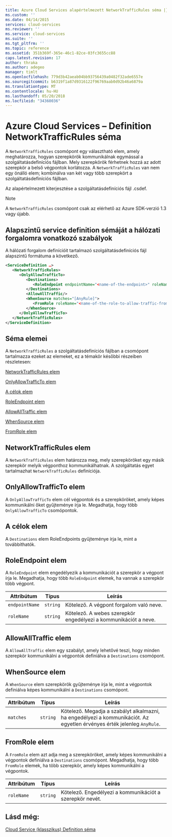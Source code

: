 ```yaml
---
title: Azure Cloud Services alapértelmezett NetworkTrafficRules séma |} Microsoft Docs
ms.custom: ''
ms.date: 04/14/2015
services: cloud-services
ms.reviewer: ''
ms.service: cloud-services
ms.suite: ''
ms.tgt_pltfrm: ''
ms.topic: reference
ms.assetid: 351b369f-365e-46c1-82ce-03fc3655cc88
caps.latest.revision: 17
author: thraka
ms.author: adegeo
manager: timlt
ms.openlocfilehash: 779d3b42aeab04bb93756439a0482f32ade6557e
ms.sourcegitcommit: b6319f1a87d9316122f96769aab0d92b46a6879a
ms.translationtype: MT
ms.contentlocale: hu-HU
ms.lasthandoff: 05/20/2018
ms.locfileid: "34360036"
---
```

# <a name="azure-cloud-services-definition-networktrafficrules-schema"></a>Azure Cloud Services – Definition NetworkTrafficRules séma
A `NetworkTrafficRules` csomópont egy választható elem, amely meghatározza, hogyan szerepkörök kommunikálnak egymással a szolgáltatásdefiníciós fájlban. Mely szerepkörök férhetnek hozzá az adott szerepkör a belső végpontok korlátozza. A `NetworkTrafficRules` van nem egy önálló elem; kombinálva van két vagy több szerepkört a szolgáltatásdefiníciós fájlban.

Az alapértelmezett kiterjesztése a szolgáltatásdefiníciós fájl .csdef.

> [!NOTE]
>  A `NetworkTrafficRules` csomópont csak az elérhető az Azure SDK-verzió 1.3 vagy újabb.

## <a name="basic-service-definition-schema-for-the-network-traffic-rules"></a>Alapszintű service definition sémáját a hálózati forgalomra vonatkozó szabályok
A hálózati forgalom definícióit tartalmazó szolgáltatásdefiníciós fájl alapszintű formátuma a következő.

```xml
<ServiceDefinition …>
   <NetworkTrafficRules>
      <OnlyAllowTrafficTo>
         <Destinations>
            <RoleEndpoint endpointName="<name-of-the-endpoint>" roleName="<name-of-the-role-containing-the-endpoint>"/>
         </Destinations>
         <AllowAllTraffic/>
         <WhenSource matches="[AnyRule]">
            <FromRole roleName="<name-of-the-role-to-allow-traffic-from>"/>
         </WhenSource>
      </OnlyAllowTrafficTo>
   </NetworkTrafficRules>
</ServiceDefinition>
```

## <a name="schema-elements"></a>Séma elemei
A `NetworkTrafficRules` a szolgáltatásdefiníciós fájlban a csomópont tartalmazza ezeket az elemeket, ez a témakör későbbi részeiben részletesen:

[NetworkTrafficRules elem](#NetworkTrafficRules)

[OnlyAllowTrafficTo elem](#OnlyAllowTrafficTo)

[A célok elem](#Destinations)

[RoleEndpoint elem](#RoleEndpoint)

[AllowAllTraffic elem](#AllowAllTraffic)

[WhenSource elem](#WhenSource)

[FromRole elem](#FromRole)

##  <a name="NetworkTrafficRules"></a> NetworkTrafficRules elem
A `NetworkTrafficRules` elem határozza meg, mely szerepköröket egy másik szerepkör melyik végponthoz kommunikálhatnak. A szolgáltatás egyet tartalmazhat `NetworkTrafficRules` definíciója.

##  <a name="OnlyAllowTrafficTo"></a> OnlyAllowTrafficTo elem
A `OnlyAllowTrafficTo` elem cél végpontok és a szerepköröket, amely képes kommunikálni őket gyűjteménye írja le. Megadhatja, hogy több `OnlyAllowTrafficTo` csomópontok.

##  <a name="Destinations"></a> A célok elem
A `Destinations` elem RoleEndpoints gyűjteménye írja le, mint a továbbíthatók.

##  <a name="RoleEndpoint"></a> RoleEndpoint elem
A `RoleEndpoint` elem engedélyezik a kommunikációt a szerepkör a végpont írja le. Megadhatja, hogy több `RoleEndpoint` elemek, ha vannak a szerepkör több végpont.

| Attribútum      | Típus     | Leírás |
| -------------- | -------- | ----------- |
| `endpointName` | `string` | Kötelező. A végpont forgalom való neve.|
| `roleName`     | `string` | Kötelező. A webes szerepkör engedélyezi a kommunikációt a neve.|

## <a name="allowalltraffic-element"></a>AllowAllTraffic elem
A `AllowAllTraffic` elem egy szabályt, amely lehetővé teszi, hogy minden szerepkör kommunikálni a végpontok definiálva a `Destinations` csomópont.

##  <a name="WhenSource"></a> WhenSource elem
A `WhenSource` elem szerepkörök gyűjteménye írja le, mint a végpontok definiálva képes kommunikálni a `Destinations` csomópont.

| Attribútum | Típus     | Leírás |
| --------- | -------- | ----------- |
| `matches` | `string` | Kötelező. Megadja a szabályt alkalmazni, ha engedélyezi a kommunikációt. Az egyetlen érvényes érték jelenleg `AnyRule`.|
  
##  <a name="FromRole"></a> FromRole elem
A `FromRole` elem azt adja meg a szerepköröket, amely képes kommunikálni a végpontok definiálva a `Destinations` csomópont. Megadhatja, hogy több `FromRole` elemek, ha több szerepkör, amely képes kommunikálni a végpontok.

| Attribútum  | Típus     | Leírás |
| ---------- | -------- | ----------- |
| `roleName` | `string` | Kötelező. Engedélyezi a kommunikációt a szerepkör nevét.|

## <a name="see-also"></a>Lásd még:
[Cloud Service (klasszikus) Definition séma](schema-csdef-file.md)